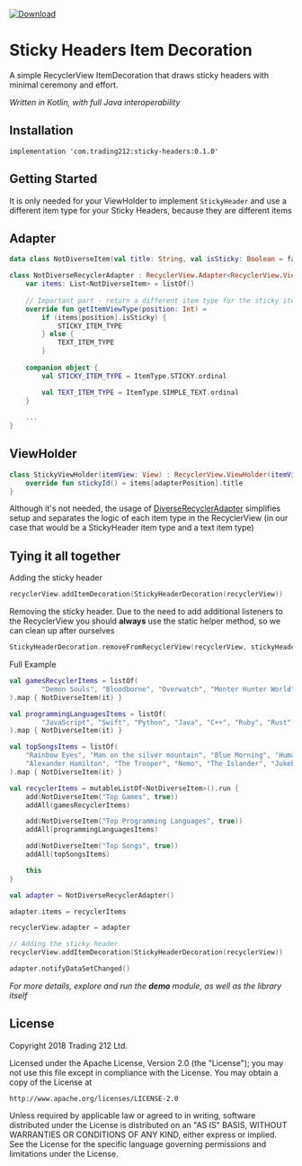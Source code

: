 [ ![Download](https://api.bintray.com/packages/trading-212/maven/sticky-headers/images/download.svg) ](https://bintray.com/trading-212/maven/sticky-headers/_latestVersion)

# Sticky Headers Item Decoration

A simple RecyclerView ItemDecoration that draws sticky headers with minimal ceremony and effort.

*Written in Kotlin, with full Java interoperability*

## Installation

```
implementation 'com.trading212:sticky-headers:0.1.0'
```

## Getting Started

It is only needed for your ViewHolder to implement `StickyHeader` and use a different item type for your Sticky Headers, because they are different items

## Adapter
```kotlin
data class NotDiverseItem(val title: String, val isSticky: Boolean = false)

class NotDiverseRecyclerAdapter : RecyclerView.Adapter<RecyclerView.ViewHolder>() {
    var items: List<NotDiverseItem> = listOf()
    
    // Important part - return a different item type for the sticky item 
    override fun getItemViewType(position: Int) =
        if (items[position].isSticky) {
            STICKY_ITEM_TYPE
        } else {
            TEXT_ITEM_TYPE
        }
        
    companion object {
        val STICKY_ITEM_TYPE = ItemType.STICKY.ordinal

        val TEXT_ITEM_TYPE = ItemType.SIMPLE_TEXT.ordinal
    }
    
    ...
}
```

## ViewHolder
```kotlin
class StickyViewHolder(itemView: View) : RecyclerView.ViewHolder(itemView), StickyHeader {
    override fun stickyId() = items[adapterPosition].title
}
```

Although it's not needed, the usage of [DiverseRecyclerAdapter](https://github.com/Trading212/DiverseRecyclerAdapter) simplifies setup and separates the logic of each item type in the RecyclerView (in our case that would be a StickyHeader item type and a text item type)

## Tying it all together

Adding the sticky header
```kotlin
recyclerView.addItemDecoration(StickyHeaderDecoration(recyclerView))
```

Removing the sticky header. Due to the need to add additional listeners to the RecyclerView you should **always** use the static helper method, so we can clean up after ourselves
```kotlin
StickyHeaderDecoration.removeFromRecyclerView(recyclerView, stickyHeaderDecoration)
```

Full Example
```kotlin
val gamesRecyclerItems = listOf(
        "Demon Souls", "Bloodborne", "Overwatch", "Monter Hunter World", "God of War", "WoW", "LoL", "OSU!", "Horizon", "Zelda", "CS"
).map { NotDiverseItem(it) }

val programmingLanguagesItems = listOf(
        "JavaScript", "Swift", "Python", "Java", "C++", "Ruby", "Rust", "Lisp (EW.)", "Haskell", "F#", "SQL", "C#"
).map { NotDiverseItem(it) }

val topSongsItems = listOf(
    "Rainbow Eyes", "Man on the silver mountain", "Blue Morning", "Human", "Try it out", "Sitting on the dock",
    "Alexander Hamilton", "The Trooper", "Nemo", "The Islander", "Jukebox Hero"
).map { NotDiverseItem(it) }

val recyclerItems = mutableListOf<NotDiverseItem>().run {
    add(NotDiverseItem("Top Games", true))
    addAll(gamesRecyclerItems)

    add(NotDiverseItem("Top Programming Languages", true))
    addAll(programmingLanguagesItems)

    add(NotDiverseItem("Top Songs", true))
    addAll(topSongsItems)

    this
}

val adapter = NotDiverseRecyclerAdapter()

adapter.items = recyclerItems

recyclerView.adapter = adapter

// Adding the sticky header
recyclerView.addItemDecoration(StickyHeaderDecoration(recyclerView))

adapter.notifyDataSetChanged()
```

*For more details, explore and run the **demo** module, as well as the library itself*

## License

Copyright 2018 Trading 212 Ltd.

Licensed under the Apache License, Version 2.0 (the "License");
you may not use this file except in compliance with the License.
You may obtain a copy of the License at

    http://www.apache.org/licenses/LICENSE-2.0

Unless required by applicable law or agreed to in writing, software
distributed under the License is distributed on an "AS IS" BASIS,
WITHOUT WARRANTIES OR CONDITIONS OF ANY KIND, either express or implied.
See the License for the specific language governing permissions and
limitations under the License.
